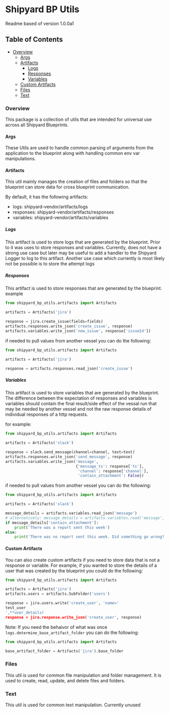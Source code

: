 # Shipyard BP Utils

Readme based of version 1.0.0a1

## Table of Contents

- [Overview](#overview)
    - [Args](#args)
    - [Artifacts](#artifacts)
        - [Logs](#logs)
        - [Responses](#responses)
        - [Variables](#variables)
    - [Custom Artifacts](#custom-artifacts)
    - [Files](#files)
    - [Text](#text)

### Overview

This package is a collection of utils that are intended for universal use across all Shipyard Blueprints.

#### Args

These Utils are used to handle common parsing of arguments from the application to the blueprint along with handling
common env var manipulations.

#### Artifacts

This util mainly manages the creation of files and folders so that the blueprint can store data for cross blueprint
communication.

By default, it has the following artifacts:

- logs: shipyard-vendor/artifacts/logs
- responses: shipyard-vendor/artifacts/responses
- variables: shipyard-vendor/artifacts/variables

##### Logs

This artifact is used to store logs that are generated by the blueprint. Prior to it was uses to store responses and
variables.
Currently, does not have a strong use case but later may be useful to add a handler to the Shipyard Logger to log to
this artifact.
Another use case which currently is most likely not be possible is to store the attempt logs

##### Responses

This artifact is used to store responses that are generated by the blueprint.
example

```python
from shipyard_bp_utils.artifacts import Artifacts

artifacts = Artifacts('jira')

response = jira.create_issue(fields=fields)
artifacts.responses.write_json('create_issue', response)
artifacts.variables.write_json('new_issue', response['issueId'])
```

if needed to pull values from another vessel you can do the following:

```python
from shipyard_bp_utils.artifacts import Artifacts

artifacts = Artifacts('jira')

response = artifacts.responses.read_json('create_issue')
```

##### Variables

This artifact is used to store variables that are generated by the blueprint.
The difference between the expectation of responses and variables is variables should contain the final result/side
effect of the vessal run that may be needed by another vessel and not the raw response details of individual responses
of a http requests.

for example:

```python
from shipyard_bp_utils.artifacts import Artifacts

artifacts = Artifacts('slack')

response = slack.send_message(channel=channel, text=text)
artifacts.responses.write_json('send_message', response)
artifacts.variables.write_json('message',
                               {'message_ts': response['ts'],
                                'channel': response['channel'],
                                'contain_attachment': False})
``` 

if needed to pull values from another vessel you can do the following:

```python
from shipyard_bp_utils.artifacts import Artifacts

artifacts = Artifacts('slack')

message_details = artifacts.variables.read_json('message')
# alternatively: message_details = artifacts.variables.read('message','json')
if message_details['contain_attachment']:
    print('There was a report sent this week')
else:
    print('There was no report sent this week. Did something go wrong?')
```

#### Custom Artifacts

You can also create custom artifacts if you need to store data that is not a response or variable.
For example, if you wanted to store the details of a user that was created by the blueprint you could do the following:

```python
from shipyard_bp_utils.artifacts import Artifacts

artifacts = Artifacts('jira')
artifacts.users = artifacts.SubFolder('users')

response = jira.users.write('create_user', 'name='
test_user
',**user_details)
response = jira.response.write_json('create_user', response)
```

Note: If you need the behaivor of what was once `logs.determine_base_artifact_folder` you can do the following:

```python
from shipyard_bp_utils.artifacts import Artifacts

base_artifact_folder = Artifacts('jira').base_folder
```

### Files

This util is used for common file manipulation and folder management.
It is used to create, read, update, and delete files and folders.

### Text

This util is used for common text manipulation.
Currently unused
